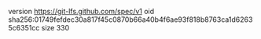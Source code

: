 version https://git-lfs.github.com/spec/v1
oid sha256:01749fefdec30a817f45c0870b66a40b4f6ae93f818b8763ca1d62635c6351cc
size 330
